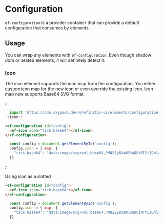 <!--
type: page
title: Configuration
location: ./elements/configuration
layout: default
-->

# Configuration
`ef-configuration` is a provider container that can provide a default configuration that consumes by elements.

## Usage
You can wrap any elements with `ef-configuration`. Even though shadow dom or nested elements, it will definitely detect it.

### Icon
The icon element supports the icon map from the configuration. You either custom icon map for the new icon or even override the existing icon. Icon map now supports Base64 SVG format.

::
```javascript
  import 'https://cdn.skypack.dev/@refinitiv-ui/elements/configuration?min';
::icon::
```
```html
<ef-configuration id="config">
  <ef-icon icon="tick-base64"></ef-icon>
</ef-configuration>
```
```javascript
  const config = document.getElementById('config');
  config.icon = { map: { 
    "tick-base64": 'data:image/svg+xml;base64,PHN2ZyB3aWR0aD0iMTYiIGhlaWdodD0iMTYiIHZpZXdCb3g9IjAgMCAxNiAxNiIgeG1sbnM9Imh0dHA6Ly93d3cudzMub3JnLzIwMDAvc3ZnIj48cGF0aCBzdHJva2U9IiMwMDAiIGQ9Ik0xNCA0bC04LjI1IDguMjVMMiA4LjUiIGZpbGw9Im5vbmUiIGZpbGwtcnVsZT0iZXZlbm9kZCIvPjwvc3ZnPg==',
  }}
```
::

Using icon as a slotted

```html
<ef-configuration id="config">
  <ef-icon icon="tick-base64"></ef-icon>
</ef-configuration>
```
```javascript
  const config = document.getElementById('config');
  config.icon = { map: { 
    "tick-base64": 'data:image/svg+xml;base64,PHN2ZyB3aWR0aD0iMTYiIGhlaWdodD0iMTYiIHZpZXdCb3g9IjAgMCAxNiAxNiIgeG1sbnM9Imh0dHA6Ly93d3cudzMub3JnLzIwMDAvc3ZnIj48cGF0aCBzdHJva2U9IiMwMDAiIGQ9Ik0xNCA0bC04LjI1IDguMjVMMiA4LjUiIGZpbGw9Im5vbmUiIGZpbGwtcnVsZT0iZXZlbm9kZCIvPjwvc3ZnPg==',
  }}
```
